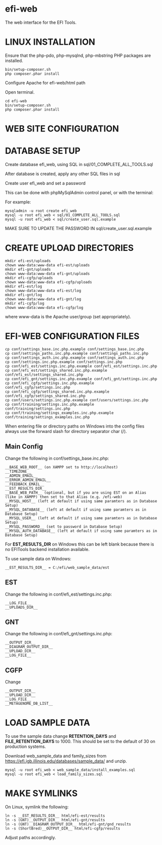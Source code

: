 # efi-web

The web interface for the EFI Tools.


# LINUX INSTALLATION

Ensure that the php-pdo, php-mysqlnd, php-mbstring PHP packages are installed.

    bin/setup-composer.sh
    php composer.phar install

Configure Apache for efi-web/html path

Open terminal.

    cd efi-web
    bin/setup-composer.sh
    php composer.phar install


# WEB SITE CONFIGURATION



# DATABASE SETUP

Create database efi_web, using SQL in sql/01_COMPLETE_ALL_TOOLS.sql

After database is created, apply any other SQL files in sql

Create user efi_web and set a password

This can be done with phpMySqlAdmin control panel, or with the terminal:

For example:

    mysqladmin -u root create efi_web
    mysql -u root efi_web < sql/01_COMPLETE_ALL_TOOLS.sql
    mysql -u root efi_web < sql/create_user.sql.example

MAKE SURE TO UPDATE THE PASSWORD IN sql/create_user.sql.example


# CREATE UPLOAD DIRECTORIES

    mkdir efi-est/uploads
    chown www-data:www-data efi-est/uploads
    mkdir efi-gnt/uploads
    chown www-data:www-data efi-gnt/uploads
    mkdir efi-cgfp/uploads
    chown www-data:www-data efi-cgfp/uploads
    mkdir efi-est/log
    chown www-data:www-data efi-est/log
    mkdir efi-gnt/log
    chown www-data:www-data efi-gnt/log
    mkdir efi-cgfp/log
    chown www-data:www-data efi-cgfp/log

where www-data is the Apache user/group (set appropriately).


# EFI-WEB CONFIGURATION FILES

    cp conf/settings_base.inc.php.example conf/settings_base.inc.php
    cp conf/settings_paths.inc.php.example conf/settings_paths.inc.php
    cp conf/settings_auth.inc.php.example conf/settings_auth.inc.php
    cp conf/settings.inc.php.example conf/settings.inc.php
    cp conf/efi_est/settings.inc.php.example conf/efi_est/settings.inc.php
    cp conf/efi_est/settings_shared.inc.php.example conf/efi_est/settings_shared.inc.php
    cp conf/efi_gnt/settings.inc.php.example conf/efi_gnt/settings.inc.php
    cp conf/efi_cgfp/settings.inc.php.example conf/efi_cgfp/settings.inc.php
    cp conf/efi_cgfp/settings_shared.inc.php.example conf/efi_cgfp/settings_shared.inc.php
    cp conf/users/settings.inc.php.example conf/users/settings.inc.php
    cp conf/training/settings.inc.php.example conf/training/settings.inc.php
    cp conf/training/settings_examples.inc.php.example conf/training/settings_examples.inc.php

When entering file or directory paths on Windows into the config files always use the forward slash for directory separator char (/).

## Main Config

Change the following in conf/settings_base.inc.php:

    __BASE_WEB_ROOT__ (on XAMPP set to http://localhost)
    __TIMEZONE__
    __ADMIN_EMAIL__
    __ERROR_ADMIN_EMAIL__
    __FEEDBACK_EMAIL__
    __EST_RESULTS_DIR__
    __BASE_WEB_PATH__ (optional, but if you are using EST on an Alias (like in XAMPP) then set to that Alias (e.g. /efi-web)
    __MYSQL_HOST__ (left at default if using same paramters as in Database Setup)
    __MYSQL_DATABASE__ (left at default if using same paramters as in Database Setup)
    __MYSQL_USER__ (left at default if using same paramters as in Database Setup)
    __MYSQL_PASSWORD__ (set to password in Database Setup)
    __MYSQL_AUTH_DATABASE__ (left at default if using same paramters as in Database Setup)

For __EST_RESULTS_DIR__ on Windows this can be left blank because there is no EFITools backend installation available.

To use sample data on Windows:

    __EST_RESULTS_DIR__ = C:/efi/web_sample_data/est

## EST

Change the following in conf/efi_est/settings.inc.php:

    __LOG_FILE__
    __UPLOADS_DIR__

## GNT

Change the following in conf/efi_gnt/settings.inc.php:

    __OUTPUT_DIR__
    __DIAGRAM_OUTPUT_DIR__
    __UPLOAD_DIR__
    __LOG_FILE__

## CGFP

Change

    __OUTPUT_DIR__
    __UPLOAD_DIR__
    __LOG_FILE__
    __METAGENOME_DB_LIST__


# LOAD SAMPLE DATA

To use the sample data change __RETENTION_DAYS__ and __FILE_RETENTION_DAYS__ to 1000.  This should be set to the default of 30 on production systems.

Download web_sample_data and family_sizes from https://efi.igb.illinois.edu/databases/sample_data/ and unzip.

    mysql -u root efi_web < web_sample_data/install_examples.sql
    mysql -u root efi_web < load_family_sizes.sql


# MAKE SYMLINKS

On Linux, symlink the following:

    ln -s __EST_RESULTS_DIR__ html/efi-est/results
    ln -s (GNT)__OUTPUT_DIR__ html/efi-gnt/results
    ln -s (GNT)__DIAGRAM_OUTPUT_DIR__ html/efi-gnt/gnd_results
    ln -s (ShortBred)__OUTPUT_DIR__ html/efi-cgfp/results

Adjust paths accordingly.

